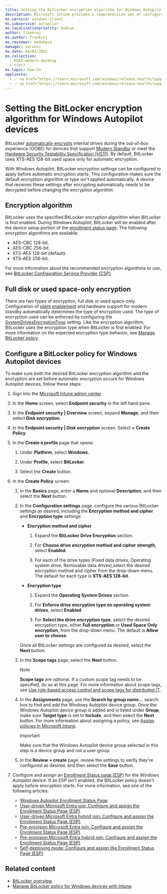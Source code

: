 ```yaml
---
title: Setting the BitLocker encryption algorithm for Windows Autopilot devices
description: Microsoft Intune provides a comprehensive set of configuration options to manage BitLocker on Windows devices.
ms.service: windows-client
ms.subservice: autopilot
ms.localizationpriority: medium
author: frankroj
ms.author: frankroj
ms.reviewer: madakeva
manager: aaroncz
ms.date: 04/02/2025
ms.collection:
  - M365-modern-desktop
  - tier2
ms.topic: how-to
appliesto:
  - ✅ <a href="https://learn.microsoft.com/windows/release-health/supported-versions-windows-client" target="_blank">Windows 11</a>
  - ✅ <a href="https://learn.microsoft.com/windows/release-health/supported-versions-windows-client" target="_blank">Windows 10</a>
---
```


# Setting the BitLocker encryption algorithm for Windows Autopilot devices

BitLocker [automatically encrypts](/windows-hardware/design/device-experiences/oem-bitlocker#bitlocker-automatic-device-encryption) internal drives during the out-of-box experience (OOBE) for devices that support [Modern Standby](/windows-hardware/design/device-experiences/modern-standby) or meet the [Hardware Security Testability Specification (HSTI)](/windows-hardware/test/hlk/testref/hardware-security-testability-specification). By default, BitLocker uses XTS-AES 128-bit used space only for automatic encryption.

With Windows Autopilot, BitLocker encryption settings can be configured to apply before automatic encryption starts. This configuration makes sure the default encryption algorithm or type isn't applied automatically. A device that receives these settings after encrypting automatically needs to be decrypted before changing the encryption algorithm.

## Encryption algorithm

BitLocker uses the specified BitLocker encryption algorithm when BitLocker is first enabled. During Windows Autopilot, BitLocker will be enabled after the device setup portion of the [enrollment status page](enrollment-status.md). The following encryption algorithms are available:

- AES-CBC 128-bit.
- AES-CBC 256-bit.
- XTS-AES 128-bit (default).
- XTS-AES 256-bit.

For more information about the recommended encryption algorithms to use, see [BitLocker Configuration Service Provider (CSP)](/windows/client-management/mdm/bitlocker-csp).

## Full disk or used space-only encryption

There are two types of encryption, full disk or used space-only. Configuration of [silent enablement](/mem/intune-service/protect/encrypt-devices#silently-enable-bitlocker-on-devices) and hardware support for modern standby automatically determines the type of encryption used. The type of encryption used can be enforced by configuring the [SystemDrivesEncryptionType](/windows/client-management/mdm/bitlocker-csp) setting. Like the encryption algorithm, BitLocker uses the encryption type when BitLocker is first enabled. For more information on the expected encryption type behavior, see [Manage BitLocker policy](/mem/intune-service/protect/encrypt-devices#full-disk-vs-used-space-only-encryption).

## Configure a BitLocker policy for Windows Autopilot devices

To make sure both the desired BitLocker encryption algorithm and the encryption are set before automatic encryption occurs for Windows Autopilot devices, follow these steps:

1. Sign into the [Microsoft Intune admin center](https://go.microsoft.com/fwlink/?linkid=2109431).

1. In the **Home** screen, select **Endpoint security** in the left hand pane.

1. In the **Endpoint security | Overview** screen, expand **Manage**, and then select **Disk encryption**.

1. In the **Endpoint security | Disk encryption** screen. Select **+ Create Policy**.

1. In the **Create a profile** page that opens:

   1. Under **Platform**, select **Windows**.

   1. Under **Profile**, select **BitLocker**.

   1. Select the **Create** button.

1. In the **Create Policy** screen:

   1. In the **Basics** page, enter a **Name** and optional **Description**, and then select the **Next** button.

   1. In the **Configuration settings** page, configure the various BitLocker settings as desired, including the **Encryption method and cipher** and **Encryption type** settings:

      - **Encryption method and cipher**

        1. Expand the **BitLocker Drive Encryption** section.

        1. For **Choose drive encryption method and cipher strength**, select **Enabled**.

        1. For each of the drive types (Fixed data drives, Operating system drive, Removable data drives),select the desired encryption method and cipher from the drop-down menu. The default for each type is **XTS-AES 128-bit**.

      - **Encryption type**

        1. Expand the **Operating System Drives** section.

        1. For **Enforce drive encryption type on operating system drives**, select **Enabled**.

        1. For **Select the drive encryption type**, select the desired encryption type, either **Full encryption** or **Used Space Only encryption**, from the drop-down menu. The default is **Allow user to choose**.

      Once all BitLocker settings are configured as desired, select the **Next** button.

   1. In the **Scope tags** page, select the **Next** button.

        > [!NOTE]
        >
        > **Scope tags** are optional. If a custom scope tag needs to be specified, do so at this page. For more information about scope tags, see [Use role-based access control and scope tags for distributed IT](/mem/intune-service/fundamentals/scope-tags).

   1. In the **Assignments** page, use the **Search by group name...** search box to find and add the Windows Autopilot device group. Once the  Windows Autopilot device group is added and is listed under **Group**, make sure **Target type** is set to **Include**, and then select the **Next** button. For more information about assigning a policy, see [Assign policies in Microsoft Intune](/mem/intune-service/configuration/device-profile-assign).

        > [!IMPORTANT]
        >
        > Make sure that the Windows Autopilot device group selected in this step is a device group and not a user group.

   1. In the **Review + create** page, review the settings to verify they're configured as desired, and then select the **Save** button.

1. Configure and assign an [Enrollment Status page (ESP)](enrollment-status.md) for the Windows Autopilot device. If an ESP isn't enabled, the BitLocker policy doesn't apply before encryption starts. For more information, see one of the following articles:

   - [Windows Autopilot Enrollment Status Page](enrollment-status.md).
   - [User-driven Microsoft Entra join: Configure and assign the Enrollment Status Page (ESP)](tutorial/user-driven/azure-ad-join-esp.md).
   - [User-driven Microsoft Entra hybrid join: Configure and assign the Enrollment Status Page (ESP)](tutorial/user-driven/hybrid-azure-ad-join-esp.md).
   - [Pre-provision Microsoft Entra join: Configure and assign the Enrollment Status Page (ESP)](tutorial/pre-provisioning/azure-ad-join-esp.md).
   - [Pre-provision Microsoft Entra hybrid join: Configure and assign the Enrollment Status Page (ESP)](tutorial/pre-provisioning/hybrid-azure-ad-join-esp.md).
   - [Self-deploying mode: Configure and assign the Enrollment Status Page (ESP)](tutorial/self-deploying/self-deploying-esp.md).

## Related content

- [BitLocker overview](/windows/security/information-protection/bitlocker/bitlocker-overview).
- [Manage BitLocker policy for Windows devices with Intune](/mem/intune-service/protect/encrypt-devices).
